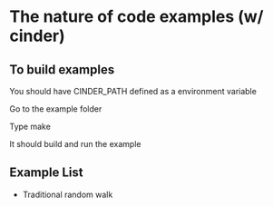 The nature of code examples (w/ cinder)
=======================================

To build examples
-----------------
You should have CINDER_PATH defined as a environment variable

Go to the example folder

Type make

It should build and run the example

Example List
------------
- Traditional random walk

